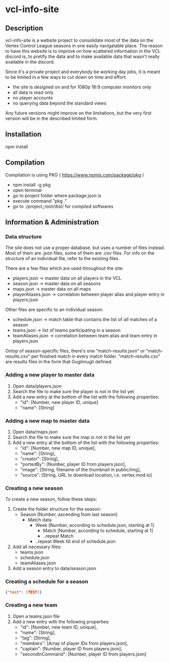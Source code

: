 # vcl-info-site

## Description
vcl-info-site is a website project to consolidate most of the data on the Vertex Control League seasons in one easily navigatable place.
The reason to have this website is to improve on how scattered information in the VCL discord is, to pretify the data and to make available data that wasn't really available in the discord.

Since it's a private project and everybody be working day jobs, it is meant to be limited in a few ways to cut down on time and effort:
- the site is designed on and for 1080p 16:9 computer monitors only
- all data is read only
- no player accounts
- no querying data beyond the standard views

Any future versions might improve on the limitations, but the very first version will be in the described limited form.

## Installation
npm install

## Compilation
Compilation is using PKG ( https://www.npmjs.com/package/pkg )
* npm install -g pkg
* open terminal
* go to project folder where package.json is
* execute command "pkg ."
* go to ./project_root/dist/ for compiled softwares

## Information & Administration
### Data structure
The site does not use a proper database, but uses a number of files instead. Most of them are .json files, some of them are .csv files.
For info on the structure of an individual file, refer to the existing files.

There are a few files which are used throughout the site:
- players.json -> master data on all players in the VCL
- season.json -> master data on all seasons
- maps.json -> master data on all maps
- playerAliases.json -> correlation between player alias and player entry in players.json

Other files are specific to an individual season:
- schedule.json -> match table that contains the list of _all_ matches of a season
- teams.json -> list of teams participating in a season
- teamAliases.json -> correlation between team alias and team entry in players.json

Ontop of season-specific files, there's one "match-results.json" or "match-results.csv" per finished match in every match folder.
"match-results.csv" are results files in the form that Guglimugli defined.

### Adding a new player to master data
1. Open data/players.json
2. Search the file to make sure the player is not in the list yet
3. Add a new entry at the bottom of the list with the following properties:
    - "id": [Number, new player ID, unique]
    - "name": [String]

### Adding a new map to master data
1. Open data/maps.json
2. Search the file to make sure the map is not in the list yet
3. Add a new entry at the bottom of the list with the following properties:
    - "id": [Number, new map ID, unique],
    - "name": [String],
    - "creator": [String],
    - "portedBy": [Number, player ID from players.json],
    - "image": [String, filename of the thumbnail in public/img],
    - "source": [String, URL to download location, i.e. vertex.mod.io]

### Creating a new season
To create a new season, follow these steps:

1. Create the folder structure for the season:
    - Season [Number, ascending from last season]
        - Match data
            - Week [Number, according to schedule.json, starting at 1]
                - Match [Number, according to schedule, starting at 1]
                - ..repeat Match
            - ..repeat Week till end of schedule.json
2. Add all necessary files:
    - teams.json
    - schedule.json
    - teamAliases.json
3. Add a season entry to data/season.json

### Creating a schedule for a season
```json
{"test": [TEST]}
```

### Creating a new team
1. Open a teams.json file
2. Add a new entry with the following properties:
    - "id": [Number, new team ID, unique],
    - "name": [String],
    - "tag": [String],
    - "members": [Array of player IDs from players.json],
    - "captain": [Number, player ID from players.json],
    - "secondInCommand": [Number, player ID from players.json]